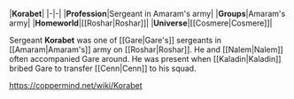 |**Korabet**|
|-|-|
|**Profession**|Sergeant in Amaram's army|
|**Groups**|Amaram's army|
|**Homeworld**|[[Roshar\|Roshar]]|
|**Universe**|[[Cosmere\|Cosmere]]|

Sergeant **Korabet** was one of [[Gare\|Gare's]] sergeants in [[Amaram\|Amaram's]] army on [[Roshar\|Roshar]].
He and [[Nalem\|Nalem]] often accompanied Gare around. He was present when [[Kaladin\|Kaladin]] bribed Gare to transfer [[Cenn\|Cenn]] to his squad.



https://coppermind.net/wiki/Korabet